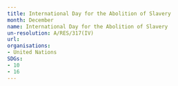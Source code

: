 ```yaml
---
title: International Day for the Abolition of Slavery
month: December
name: International Day for the Abolition of Slavery
un-resolution: A/RES/317(IV)
url: 
organisations:
- United Nations
SDGs:
- 10
- 16
---
```

